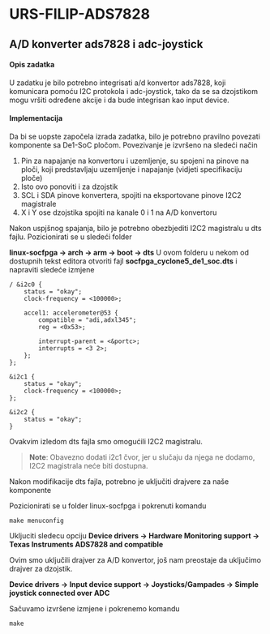# URS-FILIP-ADS7828

## A/D konverter ads7828 i adc-joystick

#### Opis zadatka

U zadatku je bilo potrebno integrisati a/d konvertor ads7828, koji komunicara pomoću I2C protokola i adc-joystick, tako da se sa dzojstikom mogu vršiti određene akcije i da bude integrisan kao input device.

#### Implementacija

Da bi se uopste započela izrada zadatka, bilo je potrebno pravilno povezati komponente sa De1-SoC pločom. Povezivanje je izvršeno na sledeći način
1. Pin za napajanje na konvertoru i uzemljenje, su spojeni na pinove na ploči, koji predstavljaju uzemljenje i napajanje (vidjeti specifikaciju ploče)
2. Isto ovo ponoviti i za dzojstik
3. SCL i SDA pinove konvertera, spojiti na eksportovane pinove I2C2 magistrale
4. X i Y ose dzojstika spojiti na kanale 0 i 1 na A/D konvertoru

Nakon uspjšnog spajanja, bilo je potrebno obezbjediti I2C2 magistralu u dts fajlu. 
Pozicionirati se u sledeći folder

**linux-socfpga -> arch -> arm -> boot -> dts**
U ovom folderu u nekom od dostupnih tekst editora otvoriti fajl **socfpga_cyclone5_de1_soc.dts** i napraviti sledeće izmjene

```dts
/ &i2c0 {
	status = "okay";
	clock-frequency = <100000>;

	accel1: accelerometer@53 {
		compatible = "adi,adxl345";
		reg = <0x53>;

		interrupt-parent = <&portc>;
		interrupts = <3 2>;
	};
};

&i2c1 {
    status = "okay";
    clock-frequency = <100000>;
};

&i2c2 {
	status = "okay";
}
```

Ovakvim izledom dts fajla smo omogućili I2C2 magistralu.

> **Note**: Obavezno dodati i2c1 čvor, jer u slučaju da njega ne dodamo, I2C2 magistrala neće biti dostupna.

Nakon modifikacije dts fajla, potrebno je uključiti drajvere za naše komponente

Pozicionirati se u folder linux-socfpga i pokrenuti komandu

```
make menuconfig
```

Ukljuciti sledecu opciju **Device drivers -> Hardware Monitoring support -> Texas Instruments ADS7828 and compatible**

Ovim smo uključili drajver za A/D konvertor, još nam preostaje da uključimo drajver za dzojstik.

**Device drivers -> Input device support -> Joysticks/Gampades -> Simple joystick connected over ADC**

Sačuvamo izvršene izmjene i pokrenemo komandu

```
make
```


